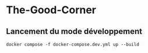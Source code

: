 # The-Good-Corner

## Lancement du mode développement

```shell
docker compose -f docker-compose.dev.yml up --build
```
